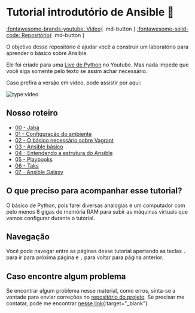# Tutorial introdutório de Ansible :snake:

[:fontawesome-brands-youtube: Vídeo](https://youtu.be/Rf1GDT8wiFU){ .md-button }
[:fontawesome-solid-code: Repositório](https://github.com/dunossauro/ansible-lab){ .md-button }

O objetivo desse repositório é ajudar você a construir um laboratório para aprender o básico sobre Ansible.

Ele foi criado para uma [Live de Python](https://www.youtube.com/@Dunossauro) no Youtube. Mas nada impede que você siga somente pelo texto se assim achar necessário.

Caso prefira a versão em vídeo, pode assistir por aqui:

![type:video](https://www.youtube.com/embed/Rf1GDT8wiFU)

## Nosso roteiro
- [00 - Jabá](/00_jaba)
- [01 - Configuração do ambiente](/01_configuracao_do_ambiente)
- [02 - O básico necessário sobre Vagrant](/02_o_basico_necessario_sobre_vagrant)
- [03 - Ansible básico](/03_ansible_basico)
- [04 - Entendendo a estrutura do Ansible](/04_configuracao_do_ansible)
- [05 - Playbooks](/05_playbooks)
- [06 - Taks](/06_tasks)
- [07 - Ansible Galaxy](/07_ansible_galaxy)

## O que preciso para acompanhar esse tutorial?

O básico de Python, pois farei diversas analogias e um computador com pelo menos 8 gigas de memória RAM para subir as máquinas virtuais que vamos configurar durante o tutorial.

## Navegação

Você pode navegar entre as páginas desse tutorial apertando as teclas `.` para ir para próxima página e `,` para voltar para página anterior.

## Caso encontre algum problema

Se encontrar algum problema nesse material, como erros, sinta-se a vontade para enviar correções no [repositório do projeto](https://github.com/dunossauro/ansible-lab). Se precisar me contatar, pode me encontrar [nesse link](https://dunossauro.com){:target="_blank"}
